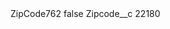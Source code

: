 <?xml version="1.0" encoding="UTF-8"?>
<CustomMetadata xmlns="http://soap.sforce.com/2006/04/metadata" xmlns:xsi="http://www.w3.org/2001/XMLSchema-instance" xmlns:xsd="http://www.w3.org/2001/XMLSchema">
    <label>ZipCode762</label>
    <protected>false</protected>
    <values>
        <field>Zipcode__c</field>
        <value xsi:type="xsd:string">22180</value>
    </values>
</CustomMetadata>
